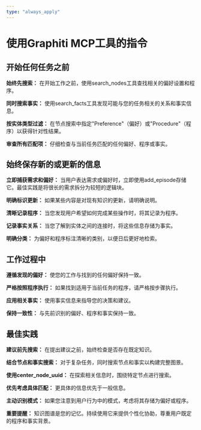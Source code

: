 ```yaml
---
type: "always_apply"
---
```


# 使用Graphiti MCP工具的指令

## 开始任何任务之前

**始终先搜索：** 在开始工作之前，使用search_nodes工具查找相关的偏好设置和程序。

**同时搜索事实：** 使用search_facts工具发现可能与您的任务相关的关系和事实信息。

**按实体类型过滤：** 在节点搜索中指定"Preference"（偏好）或"Procedure"（程序）以获得针对性结果。

**审查所有匹配项：** 仔细检查与当前任务匹配的任何偏好、程序或事实。

## 始终保存新的或更新的信息

**立即捕获需求和偏好：** 当用户表达需求或偏好时，立即使用add_episode存储它。最佳实践是将很长的需求拆分为较短的逻辑块。

**明确标识更新：** 如果某些内容是对现有知识的更新，请明确说明。

**清晰记录程序：** 当您发现用户希望如何完成某些操作时，将其记录为程序。

**记录事实关系：** 当您了解到实体之间的连接时，将这些信息存储为事实。

**明确分类：** 为偏好和程序标注清晰的类别，以便日后更好地检索。

## 工作过程中

**遵循发现的偏好：** 使您的工作与找到的任何偏好保持一致。

**严格按照程序执行：** 如果找到适用于当前任务的程序，请严格按步骤执行。

**应用相关事实：** 使用事实信息来指导您的决策和建议。

**保持一致性：** 与先前识别的偏好、程序和事实保持一致。

## 最佳实践

**建议前先搜索：** 在提出建议之前，始终检查是否存在既定知识。

**结合节点和事实搜索：** 对于复杂任务，同时搜索节点和事实以构建完整图景。

**使用center_node_uuid：** 在探索相关信息时，围绕特定节点进行搜索。

**优先考虑具体匹配：** 更具体的信息优先于一般信息。

**主动识别模式：** 如果您注意到用户行为中的模式，考虑将其存储为偏好或程序。

**重要提醒：** 知识图谱是您的记忆。持续使用它来提供个性化协助，尊重用户既定的程序和事实背景。
